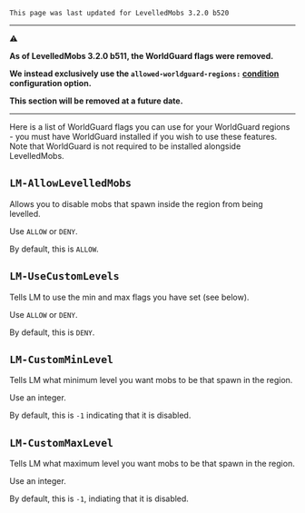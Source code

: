 ```
This page was last updated for LevelledMobs 3.2.0 b520
```

***

⚠

**As of LevelledMobs 3.2.0 b511, the WorldGuard flags were removed.**

**We instead exclusively use the `allowed-worldguard-regions:` [condition](https://github.com/lokka30/LevelledMobs/wiki/Documentation---Conditions,-Strategies,-and-Apply-Settings#conditionshttps://github.com/lokka30/LevelledMobs/wiki/Documentation---Conditions,-Strategies,-and-Apply-Settings#conditions) configuration option.**

**This section will be removed at a future date.**

***

Here is a list of WorldGuard flags you can use for your WorldGuard regions - you must have WorldGuard installed if you wish to use these features. Note that WorldGuard is not required to be installed alongside LevelledMobs.

## `LM-AllowLevelledMobs`
Allows you to disable mobs that spawn inside the region from being levelled.

Use `ALLOW` or `DENY`.

By default, this is `ALLOW`.

## `LM-UseCustomLevels`
Tells LM to use the min and max flags you have set (see below).

Use `ALLOW` or `DENY`.

By default, this is `DENY`.

## `LM-CustomMinLevel`
Tells LM what minimum level you want mobs to be that spawn in the region.

Use an integer.

By default, this is `-1` indicating that it is disabled.

## `LM-CustomMaxLevel`
Tells LM what maximum level you want mobs to be that spawn in the region.


Use an integer.

By default, this is `-1`, indiating that it is disabled.